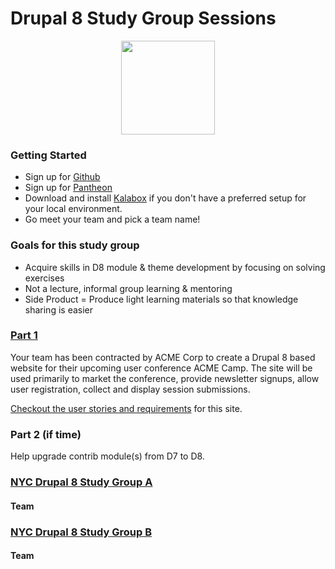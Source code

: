 #  Drupal 8 Study Group Sessions


<p align="center">
  <img src="https://www.drupal.org/files/drupal%208%20logo%20Stacked%20CMYK%20300.png" height="150px"/>
</p>

### Getting Started
* Sign up for [Github](https://github.com/)
* Sign up for [Pantheon](https://pantheon.io/)
* Download and install [Kalabox](http://www.kalabox.io/alpha-downloads?keycode=korobka-499829) if you don't have a preferred setup for your local environment.
* Go meet your team and pick a team name!

### Goals for this study group

- Acquire skills in D8 module & theme development by focusing on solving exercises  
- Not a lecture, informal group learning & mentoring 
- Side Product = Produce light learning materials so that knowledge sharing is easier

### [Part 1](./ACME_Camp_site.md)

Your team has been contracted by ACME Corp to create a Drupal 8 based website for their upcoming user conference ACME Camp. The site will be used primarily to market the conference, provide newsletter signups, allow user registration, collect and display session submissions.

[Checkout the user stories and requirements](./ACME_Camp_site.md) for this site.

### Part 2 (if time)

Help upgrade contrib module(s) from D7 to D8.


### [NYC Drupal 8 Study Group A](https://github.com/Drupal-NYC/nyc-drupal-8-study-group-a)
#### Team



### [NYC Drupal 8 Study Group B](https://github.com/Drupal-NYC/nyc-drupal-8-study-group-b)
#### Team
